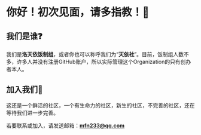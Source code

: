 # 你好！初次见面，请多指教！👋

## 我们是谁❓

我们是**洛天依饭制组**，或者你也可以称呼我们为“**天依社**”。目前，饭制组人数不多，许多人并没有注册GitHub账户，所以实际管理这个Organization的只有创办者本人。

## 加入我们💬

这还是一个鲜活的社区，一个有生命力的社区，新生的社区，不完善的社区，还在等待我们进一步完善。

若要联系或加入，请发送邮箱：**mfn233@qq.com**
